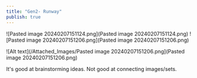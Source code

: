 ```yaml
---
title: "Gen2- Runway"
publish: true
---
```




![Pasted image 20240207151124.png](Pasted image 20240207151124.png)
![Pasted image 20240207151206.png](Pasted image 20240207151206.png)


![Alt text](/Attached_Images/Pasted image 20240207151206.png](Pasted image 20240207151206.png)


It's good at brainstorming ideas.
Not good at connecting images/sets.

